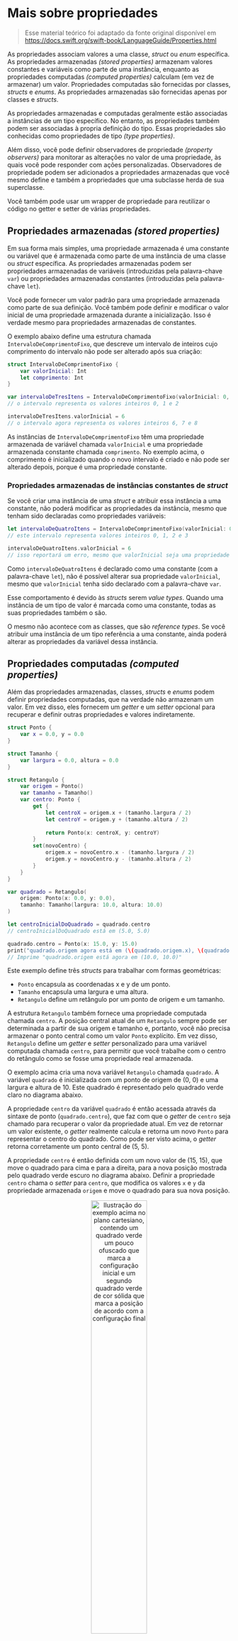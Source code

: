 # Mais sobre propriedades

>Esse material teórico foi adaptado da fonte original disponível em https://docs.swift.org/swift-book/LanguageGuide/Properties.html

As propriedades associam valores a uma classe, _struct_ ou _enum_ específica. As propriedades armazenadas _(stored properties)_ armazenam valores constantes e variáveis como parte de uma instância, enquanto as propriedades computadas _(computed properties)_ calculam (em vez de armazenar) um valor. Propriedades computadas são fornecidas por classes, _structs_ e _enums_. As propriedades armazenadas são fornecidas apenas por classes e _structs_.

As propriedades armazenadas e computadas geralmente estão associadas a instâncias de um tipo específico. No entanto, as propriedades também podem ser associadas à propria definição do tipo. Essas propriedades são conhecidas como propriedades de tipo _(type properties)_.

Além disso, você pode definir observadores de propriedade _(property observers)_ para monitorar as alterações no valor de uma propriedade, às quais você pode responder com ações personalizadas. Observadores de propriedade podem ser adicionados a propriedades armazenadas que você mesmo define e também a propriedades que uma subclasse herda de sua superclasse.

Você também pode usar um wrapper de propriedade para reutilizar o código no getter e setter de várias propriedades.

## Propriedades armazenadas _(stored properties)_

Em sua forma mais simples, uma propriedade armazenada é uma constante ou variável que é armazenada como parte de uma instância de uma classe ou _struct_ específica. As propriedades armazenadas podem ser propriedades armazenadas de variáveis ​​(introduzidas pela palavra-chave `var`) ou propriedades armazenadas constantes (introduzidas pela palavra-chave `let`).

Você pode fornecer um valor padrão para uma propriedade armazenada como parte de sua definição. Você também pode definir e modificar o valor inicial de uma propriedade armazenada durante a inicialização. Isso é verdade mesmo para propriedades armazenadas de constantes.

O exemplo abaixo define uma estrutura chamada `IntervaloDeComprimentoFixo`, que descreve um intervalo de inteiros cujo comprimento do intervalo não pode ser alterado após sua criação:

``` swift
struct IntervaloDeComprimentoFixo {
    var valorInicial: Int
    let comprimento: Int
}

var intervaloDeTresItens = IntervaloDeComprimentoFixo(valorInicial: 0, comprimento: 3)
// o intervalo representa os valores inteiros 0, 1 e 2

intervaloDeTresItens.valorInicial = 6
// o intervalo agora representa os valores inteiros 6, 7 e 8
```

As instâncias de `IntervaloDeComprimentoFixo` têm uma propriedade armazenada de variável chamada `valorInicial` e uma propriedade armazenada constante chamada `comprimento`. No exemplo acima, o comprimento é inicializado quando o novo intervalo é criado e não pode ser alterado depois, porque é uma propriedade constante.

### Propriedades armazenadas de instâncias constantes de _struct_ 

Se você criar uma instância de uma _struct_ e atribuir essa instância a uma constante, não poderá modificar as propriedades da instância, mesmo que tenham sido declaradas como propriedades variáveis:

``` swift
let intervaloDeQuatroItens = IntervaloDeComprimentoFixo(valorInicial: 0, comprimento: 4)
// este intervalo representa valores inteiros 0, 1, 2 e 3

intervaloDeQuatroItens.valorInicial = 6
// isso reportará um erro, mesmo que valorInicial seja uma propriedade variável
```

Como `intervaloDeQuatroItens` é declarado como uma constante (com a palavra-chave `let`), não é possível alterar sua propriedade `valorInicial`, mesmo que `valorInicial` tenha sido declarado com a palavra-chave `var`.

Esse comportamento é devido às _structs_ serem _value types_. Quando uma instância de um tipo de valor é marcada como uma constante, todas as suas propriedades também o são.

O mesmo não acontece com as classes, que são _reference types_. Se você atribuir uma instância de um tipo referência a uma constante, ainda poderá alterar as propriedades da variável dessa instância.

## Propriedades computadas _(computed properties)_

Além das propriedades armazenadas, classes, _structs_ e _enums_ podem definir propriedades computadas, que na verdade não armazenam um valor. Em vez disso, eles fornecem um _getter_ e um _setter_ opcional para recuperar e definir outras propriedades e valores indiretamente.

``` swift
struct Ponto {
    var x = 0.0, y = 0.0
}

struct Tamanho {
    var largura = 0.0, altura = 0.0
}

struct Retangulo {
    var origem = Ponto()
    var tamanho = Tamanho()
    var centro: Ponto {
        get {
            let centroX = origem.x + (tamanho.largura / 2)
            let centroY = origem.y + (tamanho.altura / 2)
    
            return Ponto(x: centroX, y: centroY)
        }
        set(novoCentro) {
            origem.x = novoCentro.x - (tamanho.largura / 2)
            origem.y = novoCentro.y - (tamanho.altura / 2)
        }
    }
}

var quadrado = Retangulo(
    origem: Ponto(x: 0.0, y: 0.0),
    tamanho: Tamanho(largura: 10.0, altura: 10.0)
)

let centroInicialDoQuadrado = quadrado.centro
// centroInicialDoQuadrado está em (5.0, 5.0)

quadrado.centro = Ponto(x: 15.0, y: 15.0)
print("quadrado.origem agora está em (\(quadrado.origem.x), \(quadrado.origem.y))"))
// Imprime "quadrado.origem está agora em (10.0, 10.0)"
```

Este exemplo define três _structs_ para trabalhar com formas geométricas:

* `Ponto` encapsula as coordenadas x e y de um ponto.
* `Tamanho` encapsula uma largura e uma altura.
* `Retangulo` define um retângulo por um ponto de origem e um tamanho.

A estrutura `Retangulo` também fornece uma propriedade computada chamada `centro`. A posição central atual de um `Retangulo` sempre pode ser determinada a partir de sua origem e tamanho e, portanto, você não precisa armazenar o ponto central como um valor `Ponto` explícito. Em vez disso, `Retangulo` define um _getter_ e _setter_ personalizado para uma variável computada chamada `centro`, para permitir que você trabalhe com o centro do retângulo como se fosse uma propriedade real armazenada.

O exemplo acima cria uma nova variável `Retangulo` chamada `quadrado`. A variável `quadrado` é inicializada com um ponto de origem de (0, 0) e uma largura e altura de 10. Este quadrado é representado pelo quadrado verde claro no diagrama abaixo.

A propriedade `centro` da variável `quadrado` é então acessada através da sintaxe de ponto (`quadrado.centro`), que faz com que o _getter_ de `centro` seja chamado para recuperar o valor da propriedade atual. Em vez de retornar um valor existente, o _getter_ realmente calcula e retorna um novo `Ponto` para representar o centro do quadrado. Como pode ser visto acima, o _getter_ retorna corretamente um ponto central de (5, 5).

A propriedade `centro` é então definida com um novo valor de (15, 15), que move o quadrado para cima e para a direita, para a nova posição mostrada pelo quadrado verde escuro no diagrama abaixo. Definir a propriedade `centro` chama o _setter_ para `centro`, que modifica os valores `x` e `y` da propriedade armazenada `origem` e move o quadrado para sua nova posição.

<p align="center">
<img alt="Ilustração do exemplo acima no plano cartesiano, contendo um quadrado verde um pouco ofuscado que marca a configuração inicial e um segundo quadrado verde de cor sólida que marca a posição de acordo com a configuração final" src="https://docs.swift.org/swift-book/_images/computedProperties_2x.png" width="50%" />
</p>

### Shorthand para Declaração de _Setters_

Se o _setter_ de uma propriedade computada não definir um nome para o novo valor a ser definido, um nome padrão de `newValue` será usado. Aqui está uma versão alternativa da estrutura `Retangulo` que tira proveito dessa notação simplificada:

``` swift
struct RetanguloAlternativo {
    var origem = Ponto()
    var tamanho = Tamanho()
    var centro: Ponto {
        get {
            let centroX = origem.x + (tamanho.largura / 2)
            let centroY = origem.y + (tamanho.altura / 2)
            return Ponto(x: centroX, y: centroY)
        }
        set {
            origem.x = newValue.x - (tamanho.largura / 2)
            origem.y = newValue.y - (tamanho.altura / 2)
        }
    }
}
```

### Shorthand para Declaração de _Getters_

Se todo o corpo de um _getter_ for uma única expressão, o _getter_ retornará implicitamente essa expressão. Aqui está uma outra versão da estrutura `Retangulo` que aproveita ambas as notações simplificadas para _getters_ e _setters_:

``` swift
struct RetanguloCompacto {
    var origem = Ponto()
    var tamanho = Tamanho()
    var centro: Ponto {
        get {
            Ponto(x: origem.x + (tamanho.largura / 2),
                  y: origem.y + (tamanho.altura / 2))
        }
        set {
            origem.x = newValue.x - (tamanho.largura / 2)
            origem.y = newValue.y - (tamanho.altura / 2)
        }
    }
}
```

Omitir o retorno de um _getter_ segue as mesmas regras que omitir o retorno de uma função, conforme descrito no material teórico sobre Funções com retorno implícito.

### Propriedades computadas somente leitura

Uma propriedade computada com um _getter_ mas sem nenhum _setter_ é conhecida como uma propriedade computada somente leitura. Uma propriedade computada somente leitura sempre retorna um valor e pode ser acessada por meio da sintaxe de ponto, mas não pode ser definida com um valor diferente.

> Nota: Você deve declarar propriedades computadas — incluindo propriedades computadas somente leitura — como propriedades variáveis ​​com a palavra-chave `var`, porque seu valor não é fixo. A palavra-chave `let` é usada apenas para propriedades constantes, para indicar que seus valores não podem ser alterados depois de definidos como parte da inicialização da instância.

Você pode simplificar a declaração de uma propriedade computada somente leitura removendo a palavra-chave `get` e suas chaves:

``` swift
struct Cuboide {
    var largura = 0.0, altura = 0.0, profundidade = 0.0
    var volume: Double {
        return  largura * altura * profundidade
    }
}

let quatroPorCincoPorDois = Cuboide(largura: 4.0, altura: 5.0, profundidade: 2.0)
print("o volume de quatroPorCincoPorDois é \(quatroPorCincoPorDois.volume)")
// Imprime "o volume de quatroPorCincoPorDois é 40.0"
```

Este exemplo define uma nova estrutura chamada `Cuboide`, que representa uma caixa retangular 3D com propriedades de largura, altura e profundidade. Essa _struct_ também possui uma propriedade computada somente leitura chamada `volume`, que calcula e retorna o volume atual do cuboide. Não faz sentido que o volume seja configurável, porque seria ambíguo quanto a quais valores de largura, altura e profundidade devem ser usados ​​para um valor de volume específico. No entanto, é útil para um Cuboide fornecer uma propriedade computada somente leitura para permitir que usuários externos descubram seu volume calculado atual.

## Observadores de propriedade _(property observers)_

Os observadores de propriedade _(property observers)_ observam e respondem a mudanças no valor de uma propriedade. Os observadores de propriedade são chamados sempre que o valor de uma propriedade é definido, mesmo que o novo valor seja igual ao valor atual da propriedade.

Você pode adicionar observadores de propriedade nos seguintes locais:

* Propriedades armazenadas que você define
* Propriedades armazenadas que você herda
* Propriedades computadas que você herda

Para uma propriedade herdada, você adiciona um observador de propriedade substituindo essa propriedade em uma subclasse. Para uma propriedade computada que você define, use o _setter_ da propriedade para observar e responder a alterações de valor, em vez de tentar criar um observador.

Você tem a opção de definir um ou ambos os observadores em uma propriedade:

* willSet é chamado imediatamente antes do valor ser armazenado.
* didSet é chamado imediatamente após o novo valor ser armazenado.

Se você implementar um observador `willSet`, ele passará o novo valor da propriedade como um parâmetro constante. Você pode especificar um nome para este parâmetro como parte de sua implementação `willSet`. Se você não escrever o nome do parâmetro e os parênteses em sua implementação, o parâmetro será disponibilizado com um nome de parâmetro padrão de `newValue`.

Da mesma forma, se você implementar um observador `didSet`, ele receberá um parâmetro constante contendo o valor da propriedade antiga. Você pode nomear o parâmetro ou usar o nome de parâmetro padrão de `oldValue`. Se você atribuir um valor a uma propriedade dentro de seu próprio observador `didSet`, o novo valor atribuído substituirá aquele que acabou de ser definido.

> Nota: Os observadores `willSet` e `didSet` das propriedades da superclasse são chamados quando uma propriedade é definida em um inicializador de subclasse, após o inicializador da superclasse ter sido chamado. Eles não são chamados enquanto uma classe está definindo suas próprias propriedades, antes que o inicializador da superclasse seja chamado.

Aqui está um exemplo de `willSet` e `didSet` em ação. O exemplo abaixo define uma nova classe chamada `ContadorDePassos`, que rastreia o número total de passos que uma pessoa dá enquanto caminha. Essa classe pode ser usada com dados de entrada de um pedômetro ou outro contador de passos para acompanhar o exercício de uma pessoa durante sua rotina diária.

``` swift
class ContadorDePassos {
    var passosTotais: Int = 0 {
        willSet(novoPassosTotais) {
            print("Prestes a definir passosTotais para \(novoPassosTotais)")
        }
        didSet {
            if passosTotais > oldValue {
                print("Adicionados \(passosTotais - oldValue) passos")
            }
        }
    }
}

let contadorDePassos = ContadorDePassos()
contadorDePassos.passosTotais = 200
// Prestes a definir passosTotais para 200
// Adicionados 200 passos

contadorDePassos.passosTotais = 360
// Prestes a definir passosTotais para 360
// Adicionados 160 passos

contadorDePassos.passosTotais = 896
// Prestes a definir passosTotais para 896
// Adicionados 536 passos
```

A classe `ContadorDePassos` declara uma propriedade `passosTotais` do tipo `Int`. Esta é uma propriedade armazenada com observadores `willSet` e `didSet`.

Os observadores `willSet` e `didSet` para `passosTotais` são chamados sempre que a propriedade recebe um novo valor. Isso é verdade mesmo se o novo valor for igual ao valor atual.

O observador `willSet` deste exemplo usa um nome de parâmetro personalizado de `novoPassosTotais` para o próximo novo valor. Neste exemplo, ele simplesmente imprime o valor que está prestes a ser definido.

O observador `didSet` é chamado depois que o valor de `passosTotais` é atualizado. Ele compara o novo valor de `passosTotais` com o valor antigo. Se o número total de passos aumentou, uma mensagem será impressa para indicar quantos novos passos foram realizadas. O observador `didSet` não fornece um nome de parâmetro personalizado para o valor antigo, e o nome padrão de `oldValue` é usado.

> Nota: Se você passar uma propriedade que tem observadores para uma função como parâmetro de entrada, os observadores `willSet` e `didSet` serão sempre chamados. Isso ocorre devido ao modelo de memória copy-in copy-out para parâmetros de entrada e saída: O valor é sempre gravado de volta na propriedade no final da função.

## Wrappers de propriedades _(property wrappers)_

Um _property wrapper_ (wrapper de propriedade) adiciona uma camada de separação entre o código que gerencia como uma propriedade é armazenada e o código que define uma propriedade. Por exemplo, se você tiver propriedades que forneçam verificações de segurança ou armazenem seus dados subjacentes em um banco de dados, será necessário escrever o código relativo a essa funcionalidade em cada propriedade. Ao usar um _property wrapper_, você escreve o código de gerenciamento uma vez ao definir o _wrapper_ e, em seguida, reutiliza esse código de gerenciamento aplicando-o a várias propriedades.

Para definir um _property wrapper_, você cria uma _struct_, _enum_ ou classe que define uma propriedade `wrappedValue`. No código abaixo, a estrutura `DozeOuMenos` garante que o valor que ela envolve sempre contenha um número menor ou igual a 12. Se você pedir para armazenar um número maior, ele armazenará `12`.

``` swift
@propertyWrapper
struct DozeOuMenos {
    private var numero = 0
    
    var wrappedValue: Int {
        get { return numero }
        set { numero = min(newValue, 12) }
    }
}
```

O _setter_ garante que os novos valores sejam menores ou iguais a 12 e o _getter_ retorna o valor armazenado.

> Nota: A declaração para `numero` no exemplo acima marca a variável como privada, o que garante que `numero` seja usado apenas na implementação de `DozeOuMenos`. O código escrito em qualquer outro lugar acessa o valor usando o _getter_ e o _setter_ para `wrappedValue` e não pode usar o número diretamente.

Você aplica um _wrapper_ a uma propriedade escrevendo o nome do _wrapper_ antes da propriedade como um atributo. Aqui está uma _struct_ que armazena um retângulo que usa o _property wrapper_ `DozeOuMenos` para garantir que suas dimensões sejam sempre 12 ou menos:

``` swift
struct PequenoRetangulo {
    @DozeOuMenos var height: Int
    @DozeOuMenos var largura: Int
}

var retangulo = PequenoRetangulo()
print(retangulo.altura)
// Imprime "0"

retangulo.altura = 10
print(retangulo.altura)
// Imprime "10"

retangulo.altura = 24
print(retangulo.altura)
// Imprime "12"
```

As propriedades `altura` e `largura` obtêm seus valores iniciais da definição de `DozeOuMenos`, que define `DozeOuMenos.numero` como zero. O _setter_ em `DozeOuMenos` trata `10` como um valor válido, portanto, armazenar o número `10` em `retangulo.altura` continua conforme escrito. No entanto, `24` é maior do que `DozeOuMenos` permite, então tentar armazenar 24 acaba configurando `retangulo.altura` para `12`, o maior valor permitido.

Quando você aplica um _wrapper_ a uma propriedade, o compilador sintetiza o código que fornece armazenamento para o _wrapper_ e o código que fornece acesso à propriedade por meio do _wrapper_. (O _property wrapper_ é responsável por armazenar o valor encapsulado, portanto, não há código sintetizado para isso.) Você poderia escrever um código que usasse o comportamento de um _property wrapper_, sem tirar vantagem da sintaxe de atributo especial. Por exemplo, aqui está uma versão de `PequenoRetangulo` da listagem de código anterior que envolve suas propriedades na estrutura `DozeOuMenos` explicitamente, em vez de escrever `@DozeOuMenos` como um atributo:

``` swift
struct PequenoRetangulo {
    private var _altura = DozeOuMenos()
    private var _largura = DozeOuMenos()
    
    var altura: Int {
        get { return _altura.wrappedValue }
        set { _altura.wrappedValue = newValue }
    }
    
    var largura: Int {
        get { return _largura.wrappedValue }
        set { _largura.wrappedValue = newValue }
    }
}
```

As propriedades `altura` e `largura` armazenam uma instância do _property wrapper_, `DozeOuMenos`. O _getter_ e o _setter_ para `altura` e `largura` envolvem o acesso à propriedade `wrappedValue`.

### Configurando valores iniciais para _wrapped properties_

O código nos exemplos acima define o valor inicial para a propriedade encapsulada dando a `numero` um valor inicial na definição de `DozeOuMenos`. O código que usa esse _property wrapper_ não pode especificar um valor inicial diferente para uma propriedade que é encapsulada por `DozeOuMenos` — por exemplo, a definição de `PequenoRetangulo` não pode fornecer valores iniciais de `altura` ou `largura`. Para dar suporte à configuração de um valor inicial ou outra personalização, o _property wrapper_ precisa adicionar um inicializador. Aqui está uma versão expandida do `DozeOuMenos` chamada `NumeroPequeno` que define os inicializadores que definem o _wrapped value_ e o valor máximo:

``` swift
@propertyWrapper
struct NumeroPequeno {
    private var maximo: Int
    private var numero: Int

    var wrappedValue: Int {
        get { return numero }
        set { numero = min(newValue, maximo) }
    }

    init() {
        maximo = 12
        numero = 0
    }

    init(wrappedValue: Int) {
        maximo = 12
        numero = min(wrappedValue, maximo)
    }

    init(wrappedValue: Int, maximo: Int) {
        self.maximo = maximo
        numero = min(wrappedValue, maximo)
    }
}
```

A definição de `NumeroPequeno` inclui três inicializadores — `init()`, `init(wrappedValue:)` e `init(wrappedValue:maximo:)` — que os exemplos abaixo usam para definir o _wrapped value_ e o valor máximo.

Quando você aplica um _wrapper_ a uma propriedade e não especifica um valor inicial, o Swift usa o inicializador `init()` para configurar o _wrapper_. Por exemplo:

``` swift
struct RetanguloZero {
    @NumeroPequeno var altura: Int
    @NumeroPequeno var largura: Int
}

var retanguloZero = RetanguloZero()
print(retanguloZero.altura, retanguloZero.largura)
// Imprime "0 0"
```

As instâncias de `NumeroPequeno` que envolvem `altura` e `largura` são criadas chamando `NumeroPequeno()`. O código dentro desse inicializador define o valor encapsulado inicial e o valor máximo inicial, usando os valores padrão de zero e `12`. O _property wrapper_ ainda fornece todos os valores iniciais, como o exemplo anterior que usou `DozeOuMenos` em `PequenoRetangulo`. Ao contrário desse exemplo, `NumeroPequeno` também suporta a escrita desses valores iniciais como parte da declaração da propriedade.

Quando você especifica um valor inicial para a propriedade, o Swift usa o inicializador `init(wrappedValue:)` para configurar o _wrapper_. Por exemplo:

``` swift
struct RetanguloUnitario {
    @NumeroPequeno var altura: Int = 1
    @NumeroPequeno var largura: Int = 1
}

var retanguloUnitario = RetanguloUnitario()
print(retanguloUnitario.altura, retanguloUnitario.largura)
// Imprime "1 1"
```

Quando você escreve `= 1` em uma propriedade com um _wrapper_, isso é traduzido em uma chamada para o inicializador `init(wrappedValue:)`. As instâncias de `NumeroPequeno` que envolvem `altura` e `largura` são criadas chamando `NumeroPequeno(wrappedValue: 1)`. O inicializador usa o _wrapped value_ especificado aqui e usa o valor máximo padrão de `12`.

Quando você escreve argumentos entre parênteses após o atributo customizado, o Swift usa o inicializador que aceita esses argumentos para configurar o _wrapper_. Por exemplo, se você fornecer um valor inicial e um valor máximo, o Swift usará o inicializador `init(wrappedValue:maximo:)`:

``` swift
struct RetanguloEstreito {
    @NumeroPequeno(wrappedValue: 2, maximo: 5) var altura: Int
    @NumeroPequeno(wrappedValue: 3, maximo: 4) var largura: Int
}

var retanguloEstreito = RetanguloEstreito()
print(retanguloEstreito.altura, retanguloEstreito.largura)
// Imprime "2 3"

retanguloEstreito.altura = 100
retanguloEstreito.largura = 100
print(retanguloEstreito.altura, retanguloEstreito.largura)
// Imprime "5 4"
```

A instância de `NumeroPequeno` que agrupa a `altura` é criada chamando `NumeroPequeno(wrappedValue: 2, maximo: 5)` e a instância que agrupa a `largura` é criada chamando `NumeroPequeno(wrappedValue: 3, maximo: 4)`.

Ao incluir argumentos no _property wrapper_, você pode configurar o estado inicial no _wrapper_ ou passar outras opções para o _wrapper_ quando ele for criado. Essa sintaxe é a maneira mais geral de usar um _property wrapper_. Você pode fornecer quaisquer argumentos necessários para o atributo e eles são passados ​​para o inicializador.

Ao incluir argumentos de _property wrapper_, você também pode especificar um valor inicial usando atribuição. O Swift trata a atribuição como um argumento `wrappedValue` e usa o inicializador que aceita os argumentos que você inclui. Por exemplo:

``` swift
struct RetanguloMisto {
    @NumeroPequeno var altura: Int = 1
    @NumeroPequeno(maximo: 9) var largura: Int = 2
}

var retanguloMisto = RetanguloMisto()
print(retanguloMisto.altura)
// Imprime "1"

retanguloMisto.altura = 20
print(retanguloMisto.altura)
// Imprime "12"
```

A instância de `NumeroPequeno` que agrupa a `altura` é criada chamando `NumeroPequeno(wrappedValue: 1)`, que usa o valor máximo padrão de `12`. A instância que agrupa a `largura` é criada chamando `NumeroPequeno(wrappedValue: 2, maximo: 9)`.

## Type Properties _(Propriedades de Tipo)_

Propriedades de instância são propriedades que pertencem a uma instância de um tipo específico. Toda vez que você cria uma nova instância desse tipo, ela tem seu próprio conjunto de valores de propriedade, separado de qualquer outra instância.

Você também pode definir propriedades que pertencem à própria definição do tipo, e não a qualquer instância desse tipo. Sempre haverá apenas uma cópia dessas propriedades, não importa quantas instâncias desse tipo você crie. Esses tipos de propriedades são chamados de _type properties_ (ou propriedades de tipo).

As propriedades de tipo são úteis para definir valores que são universais para todas as instâncias de um tipo específico, como uma propriedade constante que todas as instâncias podem usar (como uma constante estática em C) ou uma propriedade variável que armazena um valor global para todas as instâncias desse tipo (como uma variável estática em C).

As propriedades armazenadas de tipo podem ser variáveis ​​ou constantes. Propriedades computadas de tipo são sempre declaradas como propriedades variáveis, da mesma forma que propriedades computadas de instância.

> Nota: Ao contrário das propriedades armazenadas de instância, você deve sempre atribuir um valor padrão às propriedades armazenadas de tipo . Isso ocorre porque o próprio tipo não possui um inicializador que possa atribuir um valor a uma propriedade armazenada de tipo no momento da inicialização.
>
>As propriedades armazenadas de tipo são inicializadas de forma _lazy_ em seu primeiro acesso. Eles são garantidos para serem inicializados apenas uma vez, mesmo quando acessados ​​por várias threads simultaneamente, e não precisam ser marcados com o modificador `lazy`.

### Sintaxe das propriedades de tipo

Em C e Objective-C, você define constantes e variáveis ​​estáticas associadas a um tipo como variáveis ​​estáticas globais. No Swift, no entanto, as propriedades de tipo são escritas como parte da definição do tipo, dentro das chaves externas do tipo, e cada propriedade de tipo é explicitamente delimitada para o tipo que ela suporta.

Você define as propriedades de tipo com a palavra-chave `static`. Para propriedades computadas de tipo em classes, você pode usar a palavra-chave `class` para permitir que as subclasses substituam a implementação da superclasse. O exemplo abaixo mostra a sintaxe para propriedades de tipo armazenadas e computadas:

``` swift
struct UmaStruct {
    static var propriedadeArmazenadaDeTipo = "Algum valor"
    static var propriedadeComputadaDeTipo: Int {
        return 1
    }
}

print(UmaStruct.propriedadeArmazenadaDeTipo)
// Imprime "Algum valor"

print(UmaStruct.propriedadeComputadaDeTipo)
// Imprime "1"

enum UmaEnum {
    static var propriedadeArmazenadaDeTipo = "Algum valor"
    static var propriedadeComputadaDeTipo: Int {
        return 6
    }
}

print(UmaEnum.propriedadeArmazenadaDeTipo)
// Imprime "Algum valor"

print(UmaEnum.propriedadeComputadaDeTipo)
// Imprime "6"

class UmaClasse {
    static var propriedadeArmazenadaDeTipo = "Algum valor"
    static var propriedadeComputadaDeTipo: Int {
        return 27
    }
    class var propriedadeComputadaDeTipoSobrescrevivel: Int {
        return 107
    }
}

print(UmaClasse.propriedadeArmazenadaDeTipo)
// Imprime "Algum valor"

print(UmaClasse.propriedadeComputadaDeTipo)
// Imprime "27"

print(UmaClasse.propriedadeComputadaDeTipoSobrescrevivel)
// Imprime "107"
```

> Nota: Os exemplos de propriedades computadas de tipo acima são para propriedades computadas de tipo somente leitura, mas você também pode definir propriedades computadas de tipo de leitura/escrita com a mesma sintaxe das propriedades computadas de instância.

> Nota: Assim como para as propriedade a palavra-chave `static` também é aplicável para funções. Uma `static func` segue a mesma linha de raciocínio e se refere a um comportamento adicionado ao tipo, sendo comum à todas as intâncias. Por este motivo, em uma `static func` é impossível fazer referência à propriedades e métodos de instância, por não ter acesso a uma em seu contexto de execução.
